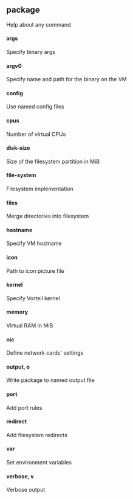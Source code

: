 ## package
Help about any command

#### args
Specify binary args

#### argv0
Specify name and path for the binary on the VM

#### config
Use named config files

#### cpus
Number of virtual CPUs

#### disk-size
Size of the filesystem partition in MiB

#### file-system
Filesystem implementation

#### files
Merge directories into filesystem

#### hostname
Specify VM hostname

#### icon
Path to icon picture file

#### kernel
Specify Vorteil kernel

#### memory
Virtual RAM in MiB

#### nic
Define network cards' settings

#### output, o
Write package to named output file

#### port
Add port rules

#### redirect
Add filesystem redirects

#### var
Set environment variables

#### verbose, v
Verbose output
